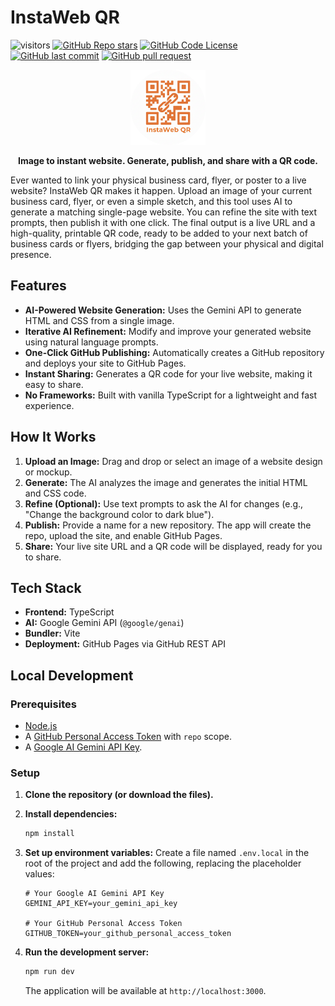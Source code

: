 # InstaWeb QR

![visitors](https://visitor-badge.laobi.icu/badge?page_id=PasanSWijekoon.InstaWeb-QR)
[![GitHub Repo stars](https://img.shields.io/github/stars/PasanSWijekoon/InstaWeb-QR?style=social)](https://github.com/PasanSWijekoon/InstaWeb-QR/stargazers)
[![GitHub Code License](https://img.shields.io/github/license/PasanSWijekoon/InstaWeb-QR)](LICENSE)
[![GitHub last commit](https://img.shields.io/github/last-commit/PasanSWijekoon/InstaWeb-QR)](https://github.com/PasanSWijekoon/InstaWeb-QR/commits/master)
[![GitHub pull request](https://img.shields.io/badge/PRs-welcome-blue)](https://github.com/PasanSWijekoon/InstaWeb-QR/pulls)

<p align="center">
  <img src="/public/favicon.png" alt="InstaWeb QR Logo" width="120"/>
</p>

<p align="center">
  <b>Image to instant website. Generate, publish, and share with a QR code.</b>
</p>

Ever wanted to link your physical business card, flyer, or poster to a live website? InstaWeb QR makes it happen. Upload an image of your current business card, flyer, or even a simple sketch, and this tool uses AI to generate a matching single-page website. You can refine the site with text prompts, then publish it with one click. The final output is a live URL and a high-quality, printable QR code, ready to be added to your next batch of business cards or flyers, bridging the gap between your physical and digital presence.

## Features

- **AI-Powered Website Generation:** Uses the Gemini API to generate HTML and CSS from a single image.
- **Iterative AI Refinement:** Modify and improve your generated website using natural language prompts.
- **One-Click GitHub Publishing:** Automatically creates a GitHub repository and deploys your site to GitHub Pages.
- **Instant Sharing:** Generates a QR code for your live website, making it easy to share.
- **No Frameworks:** Built with vanilla TypeScript for a lightweight and fast experience.

## How It Works

1.  **Upload an Image:** Drag and drop or select an image of a website design or mockup.
2.  **Generate:** The AI analyzes the image and generates the initial HTML and CSS code.
3.  **Refine (Optional):** Use text prompts to ask the AI for changes (e.g., "Change the background color to dark blue").
4.  **Publish:** Provide a name for a new repository. The app will create the repo, upload the site, and enable GitHub Pages.
5.  **Share:** Your live site URL and a QR code will be displayed, ready for you to share.

## Tech Stack

- **Frontend:** TypeScript
- **AI:** Google Gemini API (`@google/genai`)
- **Bundler:** Vite
- **Deployment:** GitHub Pages via GitHub REST API

## Local Development

### Prerequisites

- [Node.js](https://nodejs.org/)
- A [GitHub Personal Access Token](https://docs.github.com/en/authentication/keeping-your-account-and-data-secure/managing-your-personal-access-tokens) with `repo` scope.
- A [Google AI Gemini API Key](https://ai.google.dev/gemini-api/docs/api-key).

### Setup

1.  **Clone the repository (or download the files).**

2.  **Install dependencies:**
    ```bash
    npm install
    ```

3.  **Set up environment variables:**
    Create a file named `.env.local` in the root of the project and add the following, replacing the placeholder values:
    ```
    # Your Google AI Gemini API Key
    GEMINI_API_KEY=your_gemini_api_key

    # Your GitHub Personal Access Token
    GITHUB_TOKEN=your_github_personal_access_token
    ```

4.  **Run the development server:**
    ```bash
    npm run dev
    ```
    The application will be available at `http://localhost:3000`.